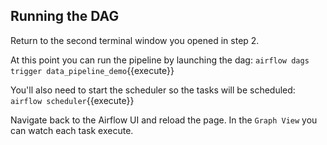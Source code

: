 ## Running the DAG
Return to the second terminal window you opened in step 2.  

At this point you can run the pipeline by launching the dag:
`airflow dags trigger data_pipeline_demo`{{execute}}

You'll also need to start the scheduler so the tasks will be scheduled:
`airflow scheduler`{{execute}}  

Navigate back to the Airflow UI and reload the page. In the `Graph View` you can watch each task execute.  
